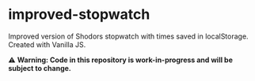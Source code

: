 # improved-stopwatch
Improved version of Shodors stopwatch with times saved in localStorage. Created with Vanilla JS.

:warning: **Warning: Code in this repository is work-in-progress and will be subject to change.**

